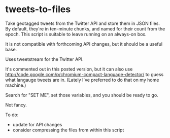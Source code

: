 tweets-to-files
===============

Take geotagged tweets from the Twitter API and store them in JSON files. By default, they're in ten-minute chunks, and named for their count from the epoch. This script is suitable to leave running on an always-on box.

It is not compatible with forthcoming API changes, but it should be a useful base.

Uses tweetstream for the Twitter API. 

It's commented out in this posted version, but it can also use  http://code.google.com/p/chromium-compact-language-detector/ to guess what langauge tweets are in. (Lately I've preferred to do that on my home machine.)

Search for "SET ME", set those variables, and you should be ready to go.

Not fancy.

To do:
+ update for API changes
+ consider compressing the files from within this script